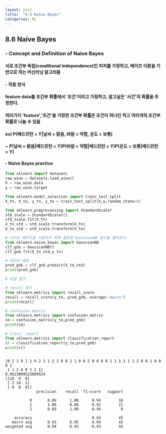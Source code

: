 ```yaml
---
layout: post
title:  "8.6 Naive Bayes"
categories: ML
---
```



## 8.6 Naive Bayes
### - Concept and Definition of Naive Bayes
#### 서로 조건부 독립(conditional independence)인 피처를 가정하고, 베이즈 이론을 기반으로 하는 머신러닝 알고리즘

#### - 작동 방식
#### feature data를 조건부 확률에서 '조건'이라고 가정하고, 알고싶은 '사건'의 확률을 추정한다. 
#### 여러가지 'feature','조건'을 가정한 조건부 확률은 조건이 하나인 작고 여러개의 조건부 확률로 나눌 수 있음 
#### ex) P(배드민턴 = Y|날씨 = 맑음, 바람 = 약함, 온도 = 보통)
#### ~ P(날씨 = 맑음|배드민턴 = Y)P(바람 = 약함|배드민턴 = Y)P(온도 = 보통|배드민턴 = Y)



#### - Naive Bayes practice


```python
from sklearn import datasets
raw_wine = datasets.load_wine()
X = raw_wine.data
y = raw_wine.target

from sklearn.model_selection import train_test_split
X_tn, X_te, y_tn, y_te = train_test_split(X,y,random_state=0)

from sklearn.preprocessing import StandardScaler
std_scale = StandardScaler()
std_scale.fit(X_tn)
X_tn_std = std_scale.transform(X_tn)
X_te_std = std_scale.transform(X_te)

# 나이브 베이즈를 사용하기 위해 필요한 GaussianNB 함수를 불러온다
from sklearn.naive_bayes import GaussianNB
clf_gnb = GaussianNB()
clf_gnb.fit(X_tn_std,y_tn)

# 데이터 예측
pred_gnb = clf_gnb.predict(X_te_std)
print(pred_gnb)

# 모델 평가

# recall 평가
from sklearn.metrics import recall_score
recall = recall_score(y_te, pred_gnb, average='macro')
print(recall)

# confusion matrix
from sklearn.metrics import confusion_matrix
cm = confusion_matrix(y_te,pred_gnb)
print(cm)

# class- report
from sklearn.metrics import classification_report
cr = classification_report(y_te,pred_gnb)
print(cr)



```

    [0 2 1 0 1 1 0 2 1 1 2 2 0 0 2 1 0 0 2 0 0 0 0 1 1 1 1 1 1 2 0 0 1 0 0 0 2
     1 1 2 0 0 1 1 1]
    0.9523809523809524
    [[16  0  0]
     [ 2 18  1]
     [ 0  0  8]]
                  precision    recall  f1-score   support
    
               0       0.89      1.00      0.94        16
               1       1.00      0.86      0.92        21
               2       0.89      1.00      0.94         8
    
        accuracy                           0.93        45
       macro avg       0.93      0.95      0.94        45
    weighted avg       0.94      0.93      0.93        45
    



```python

```

